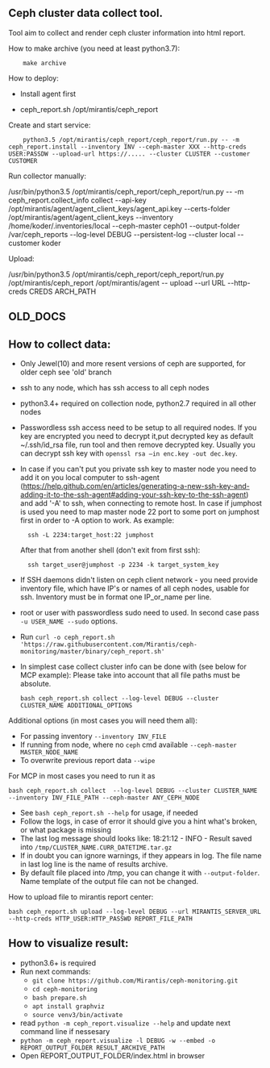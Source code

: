 Ceph cluster data collect tool.
-------------------------------

Tool aim to collect and render ceph cluster information into html report.


How to make archive (you need at least python3.7):

        make archive

How to deploy:
    
* Install agent first
      
* ceph_report.sh /opt/mirantis/ceph_report

Create and start service:
    
        python3.5 /opt/mirantis/ceph_report/ceph_report/run.py -- -m ceph_report.install --inventory INV --ceph-master XXX --http-creds USER:PASSDW --upload-url https://..... --cluster CLUSTER --customer CUSTOMER
        

Run collector manually:

/usr/bin/python3.5 /opt/mirantis/ceph_report/ceph_report/run.py -- -m ceph_report.collect_info collect --api-key /opt/mirantis/agent/agent_client_keys/agent_api.key --certs-folder /opt/mirantis/agent/agent_client_keys --inventory /home/koder/.inventories/local --ceph-master ceph01 --output-folder /var/ceph_reports --log-level DEBUG --persistent-log --cluster local --customer koder

Upload:

/usr/bin/python3.5 /opt/mirantis/ceph_report/ceph_report/run.py /opt/mirantis/ceph_report /opt/mirantis/agent -- upload --url URL --http-creds CREDS ARCH_PATH




OLD_DOCS
--------



How to collect data:
--------------------

* Only Jewel(10) and more resent versions of ceph are supported, for older ceph see 'old' branch
* ssh to any node, which has ssh access to all ceph nodes
* python3.4+ required on collection node, python2.7 required in all other nodes
* Passwordless ssh access need to be setup to all required nodes. If you key are encrypted you need to
  decrypt it,put decrypted key as default ~/.ssh/id_rsa file, run tool and then remove decrypted key.
  Usually you can decrypt ssh key with `openssl rsa –in enc.key -out dec.key`.
* In case if you can't put you private ssh key to master node you need to add it on you local computer to
  ssh-agent (https://help.github.com/en/articles/generating-a-new-ssh-key-and-adding-it-to-the-ssh-agent#adding-your-ssh-key-to-the-ssh-agent) and add '-A' to ssh, when connecting to remote host. In case if
  jumphost is used you need to map master node 22 port to some port on jumphost first in order to -A
  option to work. As example:

        ssh -L 2234:target_host:22 jumphost
  
  After that from another shell (don't exit from first ssh):
  
        ssh target_user@jumphost -p 2234 -k target_system_key

* If SSH daemons didn't listen on ceph client network - you need provide inventory file, which have IP's or names
  of all ceph nodes, usable for ssh. Inventory must be in format one IP_or_name per line.
* root or user with passwordless sudo need to used. In second case pass `-u USER_NAME --sudo` options.
* Run `curl -o ceph_report.sh 'https://raw.githubusercontent.com/Mirantis/ceph-monitoring/master/binary/ceph_report.sh'`

* In simplest case collect cluster info can be done with (see below for MCP example):
  Please take into account that all file paths must be absolute.

    `bash ceph_report.sh collect --log-level DEBUG --cluster CLUSTER_NAME ADDITIONAL_OPTIONS`

Additional options (in most cases you will need them all):
- For passing inventory `--inventory INV_FILE`
- If running from node, where no `ceph` cmd available `--ceph-master MASTER_NODE_NAME`
- To overwrite previous report data `--wipe`

For MCP in most cases you need to run it as

    bash ceph_report.sh collect  --log-level DEBUG --cluster CLUSTER_NAME --inventory INV_FILE_PATH --ceph-master ANY_CEPH_NODE

* See `bash ceph_report.sh --help` for usage, if needed
* Follow the logs, in case of error it should give you a hint what's broken, or what package is missing
* The last log message should looks like:
  18:21:12 - INFO - Result saved into `/tmp/CLUSTER_NAME.CURR_DATETIME.tar.gz`
* If in doubt you can ignore warnings, if they appears in log. The file name in last log line is the name of results archive.
* By default file placed into /tmp, you can change it with `--output-folder`.
  Name template of the output file can not be changed.


How to upload file to mirantis report center:

    bash ceph_report.sh upload --log-level DEBUG --url MIRANTIS_SERVER_URL --http-creds HTTP_USER:HTTP_PASSWD REPORT_FILE_PATH


How to visualize result:
------------------------

* python3.6+ is required
* Run next commands:
    - `git clone https://github.com/Mirantis/ceph-monitoring.git`
    - `cd ceph-monitoring`
    - `bash prepare.sh`
    - `apt install graphviz`
    - `source venv3/bin/activate`
* read `python -m ceph_report.visualize --help` and update next command line if nessesary
* `python -m ceph_report.visualize -l DEBUG -w --embed -o REPORT_OUTPUT_FOLDER RESULT_ARCHIVE_PATH`
* Open REPORT_OUTPUT_FOLDER/index.html in browser
